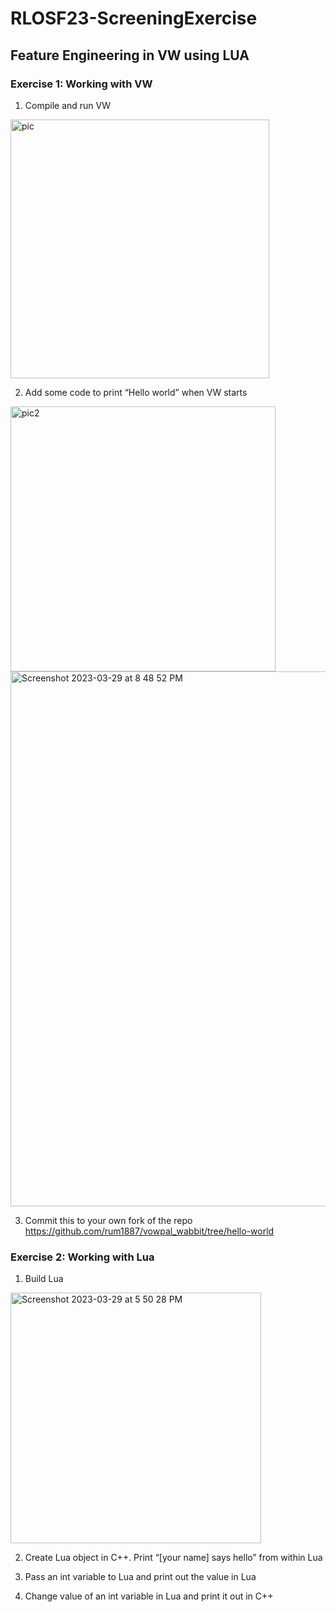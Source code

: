 # RLOSF23-ScreeningExercise

## Feature Engineering in VW using LUA

### Exercise 1: Working with VW
1. Compile and run VW
<img width="414" alt="pic" src="https://user-images.githubusercontent.com/57267583/228522332-188248c1-21f4-4441-83a9-06fe548a2f40.png">

2. Add some code to print “Hello world” when VW starts
<img width="424" alt="pic2" src="https://user-images.githubusercontent.com/57267583/228522754-7a69e7ca-10b3-4c2c-9c19-5b0d9361a73c.png">
<img width="856" alt="Screenshot 2023-03-29 at 8 48 52 PM" src="https://user-images.githubusercontent.com/57267583/228586960-0e1d0be9-7b0b-4880-a8fa-ebfba4fe81c1.png">

3. Commit this to your own fork of the repo<br>
https://github.com/rum1887/vowpal_wabbit/tree/hello-world 

### Exercise 2: Working with Lua

1. Build Lua
<img width="401" alt="Screenshot 2023-03-29 at 5 50 28 PM" src="https://user-images.githubusercontent.com/57267583/228533664-4d483ef5-43cc-4e17-bcd5-ef1be58b7b05.png">

2. Create Lua object in C++. Print “[your name] says hello” from within Lua

3. Pass an int variable to Lua and print out the value in Lua

4. Change value of an int variable in Lua and print it out in C++
